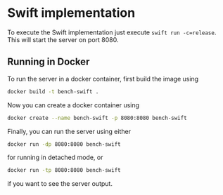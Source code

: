 # Swift implementation

To execute the Swift implementation just execute `swift run -c=release`. This will start the server on port 8080.


## Running in Docker

To run the server in a docker container, first build the image using

```bash
docker build -t bench-swift .
```

Now you can create a docker container using

```bash
docker create --name bench-swift -p 8080:8080 bench-swift
```

Finally, you can run the server using either

```bash
docker run -dp 8080:8080 bench-swift
```

for running in detached mode, or

```bash
docker run -tp 8080:8080 bench-swift
```

if you want to see the server output.
